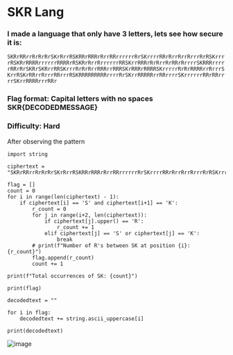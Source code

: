 # SKR Lang

### I made a language that only have 3 letters, lets see how secure it is:
```SKRrRRrrRrRrRrSKrRrrRSKRRrRRRrRrrRRrrrrrrRrSKrrrrRRrRrrRrrRrrrRrRSKrrrrRSKRrRRRRrrrrrrRRRRrRSKRrRrrRrrrrrrRRSKrrRRRrRrRrrRrRRrRrrrrSKRRRrrrrrRRrRrSKRrSKRrrRRSKrrrRrRrRrrRRRrrRRRSKrRRRrRRRRSKrrrrrRrRrRRRRrrRrrrSKrrRSKrRRrrRrrrRRrrrRSKRRRRRRRRRrrrrRrSKrrRRRRRrrRRrrrrSKrrrrrrRRrRRrrrrSKrrRRRRrrrRRr```

### Flag format: Capital letters with no spaces SKR{DECODEDMESSAGE}

### Difficulty: Hard

After observing the pattern 


```
import string

ciphertext = "SKRrRRrrRrRrRrSKrRrrRSKRRrRRRrRrrRRrrrrrrRrSKrrrrRRrRrrRrrRrrrRrRSKrrrrRSKRrRRRRrrrrrrRRRRrRSKRrRrrRrrrrrrRRSKrrRRRrRrRrrRrRRrRrrrrSKRRRrrrrrRRrRrSKRrSKRrrRRSKrrrRrRrRrrRRRrrRRRSKrRRRrRRRRSKrrrrrRrRrRRRRrrRrrrSKrrRSKrRRrrRrrrRRrrrRSKRRRRRRRRRrrrrRrSKrrRRRRRrrRRrrrrSKrrrrrrRRrRRrrrrSKrrRRRRrrrRRr"

flag = []
count = 0
for i in range(len(ciphertext) - 1):
    if ciphertext[i] == 'S' and ciphertext[i+1] == 'K':
        r_count = 0
        for j in range(i+2, len(ciphertext)):
            if ciphertext[j].upper() == 'R':
                r_count += 1
            elif ciphertext[j] == 'S' or ciphertext[j] == 'K':
                break
        # print(f"Number of R's between SK at position {i}: {r_count}")
        flag.append(r_count)
        count += 1

print(f"Total occurrences of SK: {count}")

print(flag)

decodedtext = ""

for i in flag:
    decodedtext += string.ascii_uppercase[i]

print(decodedtext)
```
![image](https://github.com/user-attachments/assets/b97c58c1-8919-4ae0-a2fb-91ca91eaf234)
